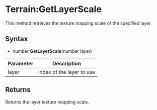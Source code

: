 # Terrain:GetLayerScale

This method retrieves the texture mapping scale of the specified layer.

## Syntax

- number **GetLayerScale**(number layer)

| Parameter | Description |
|---|---|
| layer | index of the layer to use |

## Returns

Returns the layer texture mapping scale.
